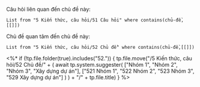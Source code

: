 Câu hỏi liên quan đến chủ đề này:
```dataview
List from "5 Kiến thức, câu hỏi/51 Câu hỏi" where contains(chủ-đề,[[]]) 
```

Chủ đề quan tâm đến chủ đề này:
```dataview
List from "5 Kiến thức, câu hỏi/52 Chủ đề" where contains(chủ-đề,[[]]) 
```
<%* if (!tp.file.folder(true).includes("52.")) {
	tp.file.move("/5 Kiến thức, câu hỏi/52 Chủ đề/" + (
		await tp.system.suggester(
			["Nhóm 1", "Nhóm 2", "Nhóm 3", "Xây dựng dự án"], 
			["521 Nhóm 1", "522 Nhóm 2", "523 Nhóm 3", "529 Xây dựng dự án"]
		)
	)  + "/" + tp.file.title)
} %>